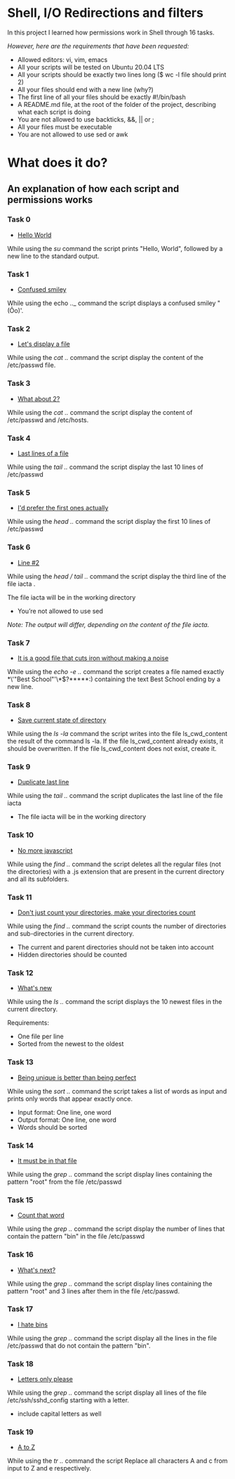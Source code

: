 # Shell, I/O Redirections and filters

In this project I learned how permissions work in Shell through 16 tasks.

*However, here are the requirements that have been requested:*

* Allowed editors: vi, vim, emacs
* All your scripts will be tested on Ubuntu 20.04 LTS
* All your scripts should be exactly two lines long ($ wc -l file should print 2)
* All your files should end with a new line (why?)
* The first line of all your files should be exactly #!/bin/bash
* A README.md file, at the root of the folder of the project, describing what each script is doing
* You are not allowed to use backticks, &&, || or ;
* All your files must be executable
* You are not allowed to use sed or awk




# **What does it do?**

## **An explanation of how each script and permissions works**


### **Task 0**
* [Hello World](https://github.com/Aluranae/holbertonschool-shell/blob/main/io_redirections_and_filters/0-hello_world)

While using the _su_ command the script prints "Hello, World", followed by a new line to the standard output.

### **Task 1**
* [Confused smiley](https://github.com/Aluranae/holbertonschool-shell/blob/main/io_redirections_and_filters/1-confused_smiley)

While using the echo .._ command the script displays a confused smiley "(Ôo)'.

### **Task 2**
* [Let's display a file](https://github.com/Aluranae/holbertonschool-shell/blob/main/io_redirections_and_filters/2-hellofile)

While using the _cat .._ command the script display the content of the /etc/passwd file.

### **Task 3**
* [What about 2?](https://github.com/Aluranae/holbertonschool-shell/blob/main/io_redirections_and_filters/3-twofiles)

While using the _cat .._ command the script display the content of /etc/passwd and /etc/hosts.

### **Task 4**
* [Last lines of a file](https://github.com/Aluranae/holbertonschool-shell/blob/main/io_redirections_and_filters/4-lastlines)

While using the _tail .._ command the script display the last 10 lines of /etc/passwd

### **Task 5**
* [I'd prefer the first ones actually](https://github.com/Aluranae/holbertonschool-shell/blob/main/io_redirections_and_filters/5-firstlines)

While using the _head .._ command the script display the first 10 lines of /etc/passwd

### **Task 6**
* [Line #2](https://github.com/Aluranae/holbertonschool-shell/blob/main/io_redirections_and_filters/6-third_line)

While using the _head / tail .._ command the script display the third line of the file iacta .

The file iacta will be in the working directory

* You’re not allowed to use sed

_Note: The output will differ, depending on the content of the file iacta._

### **Task 7**
* [It is a good file that cuts iron without making a noise](https://github.com/Aluranae/holbertonschool-shell/blob/main/io_redirections_and_filters/7-file)

While using the _echo -e .._ command the script creates a file named exactly \*\\'"Best School"\'\\*$\?\*\*\*\*\*:) containing the text Best School ending by a new line.

### **Task 8**
* [Save current state of directory](https://github.com/Aluranae/holbertonschool-shell/blob/main/io_redirections_and_filters/8-cwd_state)

While using the _ls -la_ command the script writes into the file ls_cwd_content the result of the command ls -la. If the file ls_cwd_content already exists, it should be overwritten. If the file ls_cwd_content does not exist, create it.

### **Task 9**
* [Duplicate last line](https://github.com/Aluranae/holbertonschool-shell/blob/main/io_redirections_and_filters/9-duplicate_last_line)

While using the _tail .._ command the script duplicates the last line of the file iacta

* The file iacta will be in the working directory

### **Task 10**
* [No more javascript](https://github.com/Aluranae/holbertonschool-shell/blob/main/io_redirections_and_filters/10-no_more_js)

While using the _find .._ command the script deletes all the regular files (not the directories) with a .js extension that are present in the current directory and all its subfolders.

### **Task 11**
* [Don't just count your directories, make your directories count](https://github.com/Aluranae/holbertonschool-shell/blob/main/io_redirections_and_filters/11-directories)

While using the _find .._ command the script counts the number of directories and sub-directories in the current directory.

* The current and parent directories should not be taken into account
* Hidden directories should be counted

### **Task 12**
* [What's new](https://github.com/Aluranae/holbertonschool-shell/blob/main/io_redirections_and_filters/12-newest_files)

While using the _ls .._ command the script displays the 10 newest files in the current directory.

Requirements:

* One file per line
* Sorted from the newest to the oldest

### **Task 13**
* [Being unique is better than being perfect](https://github.com/Aluranae/holbertonschool-shell/blob/main/io_redirections_and_filters/13-unique)

While using the _sort .._ command the script takes a list of words as input and prints only words that appear exactly once.

* Input format: One line, one word
* Output format: One line, one word
* Words should be sorted

### **Task 14**
* [It must be in that file](https://github.com/Aluranae/holbertonschool-shell/blob/main/io_redirections_and_filters/14-findthatword)

While using the _grep .._ command the script display lines containing the pattern "root" from the file /etc/passwd

### **Task 15**
* [Count that word](https://github.com/Aluranae/holbertonschool-shell/blob/main/io_redirections_and_filters/15-countthatword)

While using the _grep .._ command the script display the number of lines that contain the pattern "bin" in the file /etc/passwd

### **Task 16**
* [What's next?](https://github.com/Aluranae/holbertonschool-shell/blob/main/io_redirections_and_filters/16-whatsnext)

While using the _grep .._ command the script display lines containing the pattern "root" and 3 lines after them in the file /etc/passwd.

### **Task 17**
* [I hate bins](https://github.com/Aluranae/holbertonschool-shell/blob/main/io_redirections_and_filters/17-hidethisword)

While using the _grep .._ command the script display all the lines in the file /etc/passwd that do not contain the pattern "bin".

### **Task 18**
* [Letters only please](https://github.com/Aluranae/holbertonschool-shell/blob/main/io_redirections_and_filters/18-letteronly)

While using the _grep .._ command the script display all lines of the file /etc/ssh/sshd_config starting with a letter.

* include capital letters as well

### **Task 19**
* [A to Z](https://github.com/Aluranae/holbertonschool-shell/blob/main/io_redirections_and_filters/19-AZ)

While using the _tr .._ command the script Replace all characters A and c from input to Z and e respectively.

